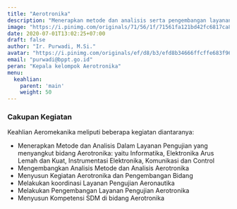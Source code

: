 ```yaml
---
title: "Aerotronika"
description: "Menerapkan metode dan analisis serta pengembangan layanan"
image: "https://i.pinimg.com/originals/71/56/1f/71561fa121bd42fc6817ca80fa9cf608.jpg"
date: 2020-07-01T13:02:25+07:00
draft: false
author: "Ir. Purwadi, M.Si."
avatar: "https://i.pinimg.com/originals/ef/d8/b3/efd8b34666ffcffe683f9664b63a5aa5.jpg"
email: "purwadi@bppt.go.id"
peran: "Kepala kelompok Aerotronika"
menu:
  keahlian:
    parent: 'main'
    weight: 50
---
```


### Cakupan Kegiatan

Keahlian Aeromekanika meliputi beberapa kegiatan diantaranya:

- Menerapkan Metode dan Analisis Dalam Layanan Pengujian yang menyangkut bidang Aerotronika: yaitu Informatika, 
Elektronika Arus Lemah dan Kuat, Instrumentasi Elektronika, Komunikasi dan Control
- Mengembangkan Analisis Metode dan Analisis Aerotronika
- Menyusun Kegiatan Aerotronika dan Pengembangan Bidang
- Melakukan koordinasi Layanan Pengujian Aeronautika
- Melakukan Pengembangan Layanan Pengujian Aerotronika
- Menyusun Kompetensi SDM di bidang Aerotronika
